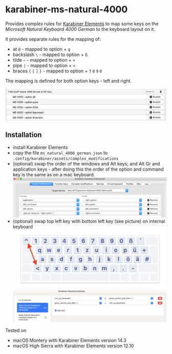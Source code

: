 # karabiner-ms-natural-4000

Provides complex rules for [Karabiner Elements](https://karabiner-elements.pqrs.org/) to map some keys on the _Microsoft Natural Keyboard 4000 German_ to the keyboard layout on it.


It provides separate rules for the mapping of:

- at `@` - mapped to option + `q`
- backslash `\` - mapped to option + `ß`
- tilde `~` - mapped to option + `+`
- pipe `|` - mapped to option + `<`
- braces `{` `[` `]` `}` - mapped to option + `7` `8` `9` `0`

The mapping is defined for both option keys - left and right.

![Rules](complex_rules.png)
## Installation

- install Karabiner Elements
- copy the file `ms_natural_4000_german.json` to `.config/karabiner/assets/complex_modifications`
- (optional) swap the order of the windows and Alt keys; and Alt Gr and application keys - after doing this the order of the option and command key is the same as on a mac keyboard. ![swap option and command](swap_option_command.png)
- (optional) swap top left key with bottom left key (see picture) on internal keyboard 
  ![swapped keys](swapped_left_keys.png) ![swap left keys](swap_left_keys.png)
  
Tested on

- macOS Montery with Karabiner Elements version 14.3
- macOS High Sierra with Karabiner Elements version 12.10
